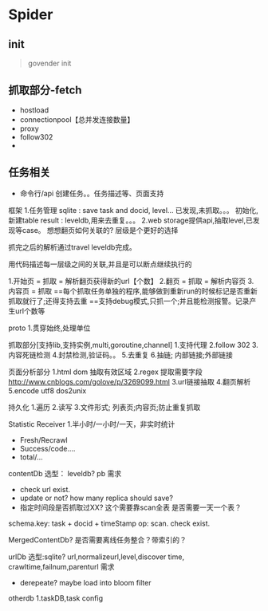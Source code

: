 # Spider
## init
> govender init

## 抓取部分-fetch
 - hostload
 - connectionpool【总并发连接数量】
 - proxy
 - follow302
 - 

## 任务相关
 - 命令行/api 创建任务。。任务描述等、页面支持

框架
1.任务管理
sqlite : save task and docid, level... 已发现,未抓取。。。 初始化,新建table
result : leveldb,用来去重复。。。
2.web
storage提供api,抽取level,已发现等case。
想想翻页如何关联的?
层级是个更好的选择

抓完之后的解析通过travel leveldb完成。

用代码描述每一层级之间的关联,并且是可以断点继续执行的

1.开始页 = 抓取 = 解析翻页获得新的url【个数】
2.翻页 = 抓取 = 解析内容页
3.内容页 = 抓取
==每个抓取任务单独的程序,能够做到重新run的时候标记是否重新抓取就行了;还得支持去重
==支持debug模式,只抓一个;并且能检测报警。记录产生url个数等

proto
1.贯穿始终,处理单位

抓取部分[支持lib,支持实例,multi,goroutine,channel]
1.支持代理
2.follow 302
3.内容死链检测
4.封禁检测,验证码。。
5.去重复
6.抽链; 内部链接;外部链接

页面分析部分
1.html dom 抽取有效区域
2.regex 提取需要字段  http://www.cnblogs.com/golove/p/3269099.html
3.url链接抽取
4.翻页解析
5.encode utf8 dos2unix

持久化
1.遍历
2.读写
3.文件形式; 列表页;内容页;防止重复抓取

Statistic Receiver
1.半小时/一小时/一天，非实时统计
- Fresh/Recrawl
- Success/code....
- total/...

contentDb
选型： leveldb? pb
需求
- check url exist.
- update or not? how many replica should save?
- 指定时间段是否抓取过XX? 这个需要靠scan全表
是否需要一天一个表？

schema.key:  task + docid + timeStamp
op:
scan.
check exist.


MergedContentDb? 是否需要离线任务整合？带索引的？

urlDb
选型:sqlite?
url,normalizeurl,level,discover time, crawltime,failnum,parenturl
需求
- derepeate? maybe load into bloom filter

otherdb
1.taskDB,task config 